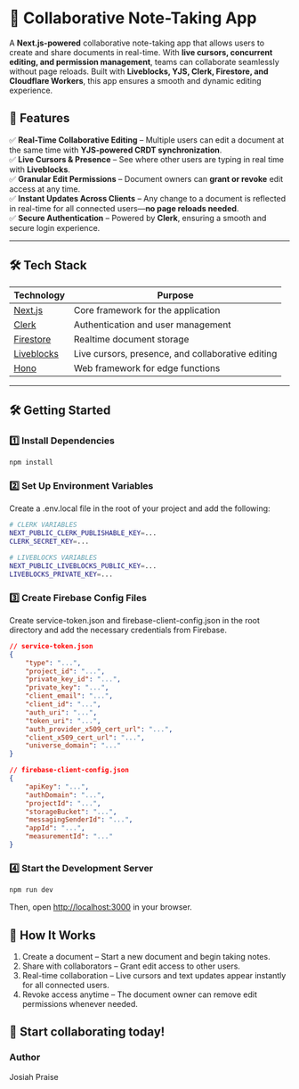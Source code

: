 # 📜 Collaborative Note-Taking App  

A **Next.js-powered** collaborative note-taking app that allows users to create and share documents in real-time. With **live cursors, concurrent editing, and permission management**, teams can collaborate seamlessly without page reloads. Built with **Liveblocks, YJS, Clerk, Firestore, and Cloudflare Workers**, this app ensures a smooth and dynamic editing experience.  

## 🚀 Features  

✅ **Real-Time Collaborative Editing** – Multiple users can edit a document at the same time with **YJS-powered CRDT synchronization**.  
✅ **Live Cursors & Presence** – See where other users are typing in real time with **Liveblocks**.  
✅ **Granular Edit Permissions** – Document owners can **grant or revoke** edit access at any time.  
✅ **Instant Updates Across Clients** – Any change to a document is reflected in real-time for all connected users—**no page reloads needed**.  
✅ **Secure Authentication** – Powered by **Clerk**, ensuring a smooth and secure login experience.  

---

## 🛠️ Tech Stack  

| **Technology**  | **Purpose**  |  
|----------------|-------------|  
| [Next.js](https://nextjs.org/)  | Core framework for the application  |  
| [Clerk](https://clerk.com/)  | Authentication and user management  |  
| [Firestore](https://firebase.google.com/docs/firestore)  | Realtime document storage  |  
| [Liveblocks](https://liveblocks.io/)  | Live cursors, presence, and collaborative editing  |  
| [Hono](https://hono.dev/)  | Web framework for edge functions  |  

---

## 🛠️ Getting Started  

### 1️⃣ Install Dependencies  

```bash
npm install
```

### 2️⃣ Set Up Environment Variables
Create a .env.local file in the root of your project and add the following:
```bash
# CLERK VARIABLES  
NEXT_PUBLIC_CLERK_PUBLISHABLE_KEY=...  
CLERK_SECRET_KEY=...  

# LIVEBLOCKS VARIABLES  
NEXT_PUBLIC_LIVEBLOCKS_PUBLIC_KEY=...  
LIVEBLOCKS_PRIVATE_KEY=...  
```
### 3️⃣ Create Firebase Config Files
Create service-token.json and firebase-client-config.json in the root directory and add the necessary credentials from Firebase.

```json
// service-token.json
{
    "type": "...",
    "project_id": "...",
    "private_key_id": "...",
    "private_key": "...",
    "client_email": "...",
    "client_id": "...",
    "auth_uri": "...",
    "token_uri": "...",
    "auth_provider_x509_cert_url": "...",
    "client_x509_cert_url": "...",
    "universe_domain": "..."
}

// firebase-client-config.json
{
    "apiKey": "...",
    "authDomain": "...",
    "projectId": "...",
    "storageBucket": "...",
    "messagingSenderId": "...",
    "appId": "...",
    "measurementId": "..."
}
```

### 4️⃣ Start the Development Server
```bash
npm run dev
```
Then, open [http://localhost:3000](http://localhost:3000) in your browser.

## 🎯 How It Works
1. Create a document – Start a new document and begin taking notes.
2. Share with collaborators – Grant edit access to other users.
3. Real-time collaboration – Live cursors and text updates appear instantly for all connected users.
4. Revoke access anytime – The document owner can remove edit permissions whenever needed.


**🚀 Start collaborating today!**
---
### Author
Josiah Praise
